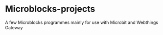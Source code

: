 # Microblocks-projects
A few Microblocks programmes mainly for use with Microbit and Webthings Gateway
